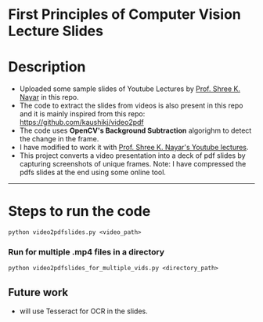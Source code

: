 # First Principles of Computer Vision Lecture Slides

# Description
- Uploaded some sample slides of Youtube Lectures by [Prof. Shree K. Nayar](https://fpcv.cs.columbia.edu/) in this repo.
- The code to extract the slides from videos is also present in this repo and it is mainly inspired from this repo: https://github.com/kaushikj/video2pdf
- The code uses **OpenCV's Background Subtraction** algorighm to detect the change in the frame.
- I have modified to work it with [Prof. Shree K. Nayar's Youtube lectures](https://www.youtube.com/@firstprinciplesofcomputerv3258).
- This project converts a video presentation into a deck of pdf slides by capturing screenshots of unique frames.
Note: I have compressed the pdfs slides at the end using some online tool.

---
# Steps to run the code
`python video2pdfslides.py <video_path>`

### Run for multiple .mp4 files in a directory
`python video2pdfslides_for_multiple_vids.py <directory_path>`

## Future work
- will use Tesseract for OCR in the slides.
